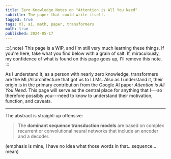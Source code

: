 ```yaml
---
title: Zero Knowledge Notes on "Attention is All You Need"
subtitle: The paper that could write itself.
tagged: true
tags: ml, ai, math, paper, transformers
math: true
published: 2024-05-17
---
```


:::{.note}
This page is a WIP, and I'm still very much learning these things. If
you're here, take what you find below with a grain of salt. If,
miraculously, my confidence of what is found on this page goes up,
I'll remove this note.
:::

As I understand it, as a person with nearly zero knowledge,
transformers are the ML/AI architecture that got us to LLMs. Also as I
understand it, their origin is in the primary contribution from the
Google AI paper _Attention is All You Need_. This page will serve as
the central place for anything that I---so therefore possibly you---need
to know to understand their motivation, function, and caveats.

---

The abstract is straight-up offensive:

> The **dominant sequence transduction models** are based on complex
> recurrent or convolutional neural networks that include an encoder
> and a decoder.

(emphasis is mine, I have no idea what those words in
that…sequence…mean)
